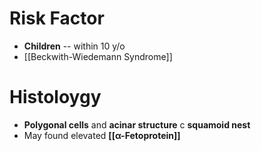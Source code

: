 # Risk Factor
- **Children** -- within 10 y/o
- [[Beckwith-Wiedemann Syndrome]]

# Histoloygy
- **Polygonal cells** and **acinar structure** c **squamoid nest**
- May found elevated **[[α-Fetoprotein]]**